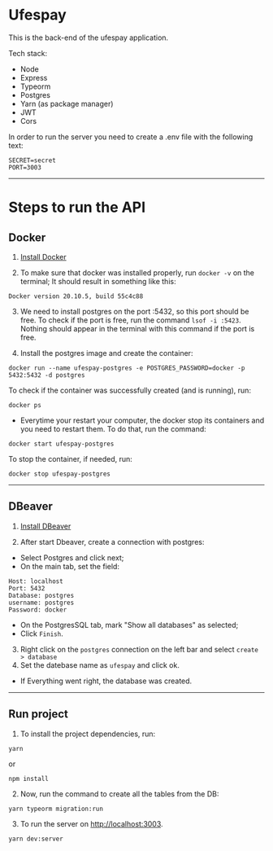 # Ufespay

This is the back-end of the ufespay application.

Tech stack:

- Node
- Express
- Typeorm
- Postgres
- Yarn (as package manager)
- JWT
- Cors

In order to run the server you need to create a .env file with the following text:

```
SECRET=secret
PORT=3003
```

------------------------------

# Steps to run the API

## Docker

1. [Install Docker](https://www.notion.so/Instalando-Docker-6290d9994b0b4555a153576a1d97bee2)

2. To make sure that docker was installed properly, run ```docker -v``` on the terminal;
It should result in something like this:
```
Docker version 20.10.5, build 55c4c88
```

3. We need to install postgres on the port :5432, so this port should be free.
To check if the port is free, run the command ```lsof -i :5423```.
Nothing should appear in the terminal with this command if the port is free.

4. Install the postgres image and create the container:
```
docker run --name ufespay-postgres -e POSTGRES_PASSWORD=docker -p 5432:5432 -d postgres
```

To check if the container was successfully created (and is running), run:
```
docker ps
```

* Everytime your restart your computer, the docker stop its containers and you need to restart them.
To do that, run the command:
```
docker start ufespay-postgres
```

To stop the container, if needed, run:
```
docker stop ufespay-postgres
```

------------------------------
## DBeaver

1. [Install DBeaver](https://dbeaver.io/download/)

2. After start Dbeaver, create a connection with postgres:
  - Select Postgres and click next;
  - On the main tab, set the field:
  ```
  Host: localhost
  Port: 5432
  Database: postgres
  username: postgres
  Password: docker
  ```
  - On the PostgresSQL tab, mark "Show all databases" as selected;
  - Click ```Finish```.

3. Right click on the ```postgres``` connection on the left bar and select ```create > database```
4. Set the datebase name as ```ufespay``` and click ok.

- If Everything went right, the database was created.
------------------------------
## Run project

1. To install the project dependencies, run:
```
yarn
```
or 
```
npm install
```

2. Now, run the command to create all the tables from the DB:
```
yarn typeorm migration:run
```
3. To run the server on [http://localhost:3003](http://localhost:3003).
```
yarn dev:server
```